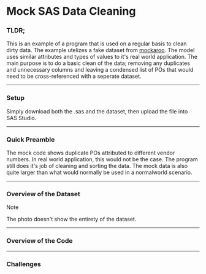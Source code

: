 # Mock SAS Data Cleaning
### TLDR;
This is an example of a program that is used on a regular basis to clean dirty data. The example utelizes a fake dataset from [mockaroo](https://www.mockaroo.com/). The model uses similar attributes and types of values to it's real world application. The main purpose is to do a basic clean of the data; removing any duplicates and unnecessary columns and leaving a condensed list of POs that would need to be cross-referenced with a seperate dataset.

---

### Setup
Simply download both the .sas and the dataset, then upload the file into SAS Studio.

---

### Quick Preamble
The mock code shows duplicate POs attributed to different vendor numbers. In real world application, this would not be the case. The program still does it's job of cleaning and sorting the data. The mock data is also quite larger than what would normally be used in a normalworld scenario.

---

### Overview of the Dataset
> [!NOTE]
> The photo doesn't show the entirety of the dataset.


---

### Overview of the Code


---

### Challenges
